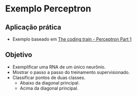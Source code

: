 # Exemplo Perceptron

## Aplicação prática

- Exemplo baseado em [The coding train - Perceptron Part 1](https://www.youtube.com/watch?v=ntKn5TPHHAk)

## Objetivo

- Exemplificar uma RNA de um único neurônio.
- Mostrar o passo a passo do treinamento supervisionado.
- Classificar pontos de duas classes.
	- Abaixo da diagonal principal.
	- Acima da diagonal principal.

